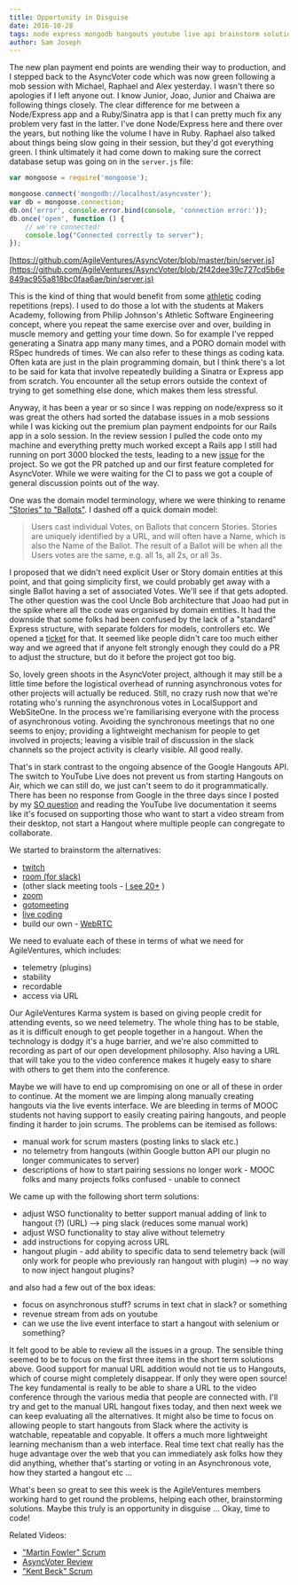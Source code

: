 ```yaml
---
title: Opportunity in Disguise
date: 2016-10-28
tags: node express mongodb hangouts youtube live api brainstorm solutions problems
author: Sam Joseph
---
```


The new plan payment end points are wending their way to production, and I stepped back to the AsyncVoter code which was now green following a mob session with Michael, Raphael and Alex yesterday.  I wasn't there so apologies if I left anyone out.  I know Junior, Joao, Junior and Chaiwa are following things closely.  The clear difference for me between a Node/Express app and a Ruby/Sinatra app is that I can pretty much fix any problem very fast in the latter.  I've done Node/Express here and there over the years, but nothing like the volume I have in Ruby.  Raphael also talked about things being slow going in their session, but they'd got everything green.  I think ultimately it had come down to making sure the correct database setup was going on in the `server.js` file:

```js
var mongoose = require('mongoose');

mongoose.connect('mongodb://localhost/asyncvoter');
var db = mongoose.connection;
db.on('error', console.error.bind(console, 'connection error:'));
db.once('open', function () {
    // we're connected!
    console.log("Connected correctly to server");
});

```

[https://github.com/AgileVentures/AsyncVoter/blob/master/bin/server.js](https://github.com/AgileVentures/AsyncVoter/blob/2f42dee39c727cd5b6e849ac955a818bc0faa6ae/bin/server.js)

This is the kind of thing that would benefit from some [athletic](http://philipmjohnson.org/essays/athletic-software-engineering.html) coding repetitions (reps).  I used to do those a lot with the students at Makers Academy, following from Philip Johnson's Athletic Software Engineering concept, where you repeat the same exercise over and over, building in muscle memory and getting your time down.  So for example I've repped generating a Sinatra app many many times, and a PORO domain model with RSpec hundreds of times.  We can also refer to these things as coding kata.  Often kata are just in the plain programming domain, but I think there's a lot to be said for kata that involve repeatedly building a Sinatra or Express app from scratch.  You encounter all the setup errors outside the context of trying to get something else done, which makes them less stressful.

Anyway, it has been a year or so since I was repping on node/express so it was great the others had sorted the database issues in a mob sessions while I was kicking out the premium plan payment endpoints for our Rails app in a solo session.  In the review session I pulled the code onto my machine and everything pretty much worked except a Rails app I still had running on port 3000 blocked the tests, leading to a new [issue](https://github.com/AgileVentures/AsyncVoter/issues/15) for the project.  So we got the PR patched up and our first feature completed for AsyncVoter.  While we were waiting for the CI to pass we got a couple of general discussion points out of the way.

One was the domain model terminology, where we were thinking to rename ["Stories" to "Ballots"](https://github.com/AgileVentures/AsyncVoter/issues/16).  I dashed off a quick domain model:

> Users cast individual Votes, on Ballots that concern Stories. Stories are uniquely identified by a URL, and will often have a Name, which is also the Name of the Ballot. The result of a Ballot will be when all the Users votes are the same, e.g. all 1s, all 2s, or all 3s.

I proposed that we didn't need explicit User or Story domain entities at this point, and that going simplicity first, we could probably get away with a single Ballot having a set of associated Votes.  We'll see if that gets adopted.  The other question was the cool Uncle Bob architecture that Joao had put in the spike where all the code was organised by domain entities.  It had the downside that some folks had been confused by the lack of a "standard" Express structure, with separate folders for models, controllers etc.  We opened a [ticket](https://github.com/AgileVentures/AsyncVoter/issues/17) for that.  It seemed like people didn't care too much either way and we agreed that if anyone felt strongly enough they could do a PR to adjust the structure, but do it before the project got too big.

So, lovely green shoots in the AsyncVoter project, although it may still be a little time before the logistical overhead of running asynchronous votes for other projects will actually be reduced.  Still, no crazy rush now that we're rotating who's running the asynchronous votes in LocalSupport and WebSiteOne.  In the process we're familiarising everyone with the process of asynchronous voting.  Avoiding the synchronous meetings that no one seems to enjoy; providing a lightweight mechanism for people to get involved in projects; leaving a visible trail of discussion in the slack channels so the project activity is clearly visible.  All good really.

That's in stark contrast to the ongoing absence of the Google Hangouts API.  The switch to YouTube Live does not prevent us from starting Hangouts on Air, which we can still do, we just can't seem to do it programmatically.   There has been no response from Google in the three days since I posted by my [SO question](http://stackoverflow.com/questions/40233393/start-a-hangout-on-air-button-for-youtube-livestreaming-api) and reading the YouTube live documentation it seems like it's focused on supporting those who want to start a video stream from their desktop, not start a Hangout where multiple people can congregate to collaborate.

We started to brainstorm the alternatives: 

* [twitch](https://dev.twitch.tv/)
* [room (for slack)](https://agileventures.slack.com/apps/A0F827L3S-room)
* (other slack meeting tools - [I see 20+](https://agileventures.slack.com/apps/search?q=video) )
* [zoom](https://zoom.us)
* [gotomeeting](http://www.gotomeeting.co.uk/)
* [live coding](https://www.livecoding.tv/developer/applications/webrt)
* build our own - [WebRTC](https://webrtc.org/)

We need to evaluate each of these in terms of what we need for AgileVentures, which includes:

* telemetry (plugins)
* stability
* recordable
* access via URL

Our AgileVentures Karma system is based on giving people credit for attending events, so we need telemetry.  The whole thing has to be stable, as it is difficult enough to get people together in a hangout.  When the technology is dodgy it's a huge barrier, and we're also committed to recording as part of our open development philosophy.  Also having a URL that will take you to the video conference makes it hugely easy to share with others to get them into the conference.  

Maybe we will have to end up compromising on one or all of these in order to continue.  At the moment we are limping along manually creating hangouts via the live events interface.  We are bleeding in terms of MOOC students not having support to easily creating pairing hangouts, and people finding it harder to join scrums.  The problems can be itemised as follows:

* manual work for scrum masters (posting links to slack etc.)
* no telemetry from hangouts (within Google button API our plugin no longer communicates to server)
* descriptions of how to start pairing sessions no longer work - MOOC folks and many projects folks confused - unable to connect

We came up with the following short term solutions:

* adjust WSO functionality to better support manual adding of link to hangout (?) (URL) --> ping slack (reduces some manual work)
* adjust WSO functionality to stay alive without telemetry
* add instructions for copying across URL
* hangout plugin - add ability to specific data to send telemetry back (will only work for people who previously ran hangout with plugin) --> no way to now inject hangout plugins?

and also had a few out of the box ideas:

* focus on asynchronous stuff?  scrums in text chat in slack? or something
* revenue stream from ads on youtube
* can we use the live event interface to start a hangout with selenium or something?

It felt good to be able to review all the issues in a group.  The sensible thing seemed to be to focus on the first three items in the short term solutions above.  Good support for manual URL addition would not tie us to Hangouts, which of course might completely disappear.  If only they were open source!  The key fundamental is really to be able to share a URL to the video conference through the various media that people are connected with.   I'll try and get to the manual URL hangout fixes today, and then next week we can keep evaluating all the alternatives.  It might also be time to focus on allowing people to start hangouts from Slack where the activity is watchable, repeatable and copyable.  It offers a much more lightweight learning mechanism than a web interface.  Real time text chat really has the huge advantage over the web that you can immediately ask folks how they did anything, whether that's starting or voting in an Asynchronous vote, how they started a hangout etc ...  

What's been so great to see this week is the AgileVentures members working hard to get round the problems, helping each other, brainstorming solutions.  Maybe this truly is an opportunity in disguise ... Okay, time to code! 


Related Videos:

* ["Martin Fowler" Scrum](https://www.youtube.com/watch?v=DyLL5_QxLkU)
* [AsyncVoter Review](https://www.youtube.com/watch?v=Zmt8FjqMTLE)
* ["Kent Beck" Scrum](https://www.youtube.com/watch?v=DyLL5_QxLkU)